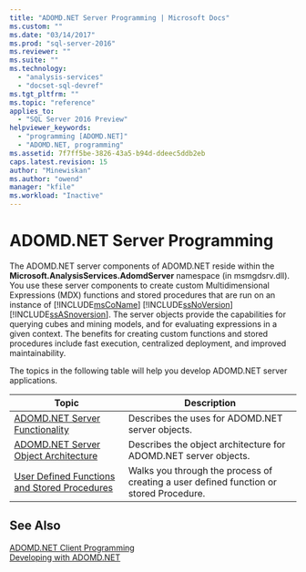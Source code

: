 ```yaml
---
title: "ADOMD.NET Server Programming | Microsoft Docs"
ms.custom: ""
ms.date: "03/14/2017"
ms.prod: "sql-server-2016"
ms.reviewer: ""
ms.suite: ""
ms.technology: 
  - "analysis-services"
  - "docset-sql-devref"
ms.tgt_pltfrm: ""
ms.topic: "reference"
applies_to: 
  - "SQL Server 2016 Preview"
helpviewer_keywords: 
  - "programming [ADOMD.NET]"
  - "ADOMD.NET, programming"
ms.assetid: 7f7ff5be-3826-43a5-b94d-ddeec5ddb2eb
caps.latest.revision: 15
author: "Minewiskan"
ms.author: "owend"
manager: "kfile"
ms.workload: "Inactive"
---
```

# ADOMD.NET Server Programming
  The ADOMD.NET server components of ADOMD.NET reside within the **Microsoft.AnalysisServices.AdomdServer** namespace (in msmgdsrv.dll). You use these server components to create custom Multidimensional Expressions (MDX) functions and stored procedures that are run on an instance of [!INCLUDE[msCoName](../../includes/msconame-md.md)] [!INCLUDE[ssNoVersion](../../includes/ssnoversion-md.md)] [!INCLUDE[ssASnoversion](../../includes/ssasnoversion-md.md)]. The server objects provide the capabilities for querying cubes and mining models, and for evaluating expressions in a given context. The benefits for creating custom functions and stored procedures include fast execution, centralized deployment, and improved maintainability.  
  
 The topics in the following table will help you develop ADOMD.NET server applications.  
  
|Topic|Description|  
|-----------|-----------------|  
|[ADOMD.NET Server Functionality](../../analysis-services/multidimensional-models-adomd-net-server/adomd-net-server-functionality.md)|Describes the uses for ADOMD.NET server objects.|  
|[ADOMD.NET Server Object Architecture](../../analysis-services/multidimensional-models-adomd-net-server/adomd-net-server-object-architecture.md)|Describes the object architecture for ADOMD.NET server objects.|  
|[User Defined Functions and Stored Procedures](../../analysis-services/multidimensional-models-adomd-net-server/user-defined-functions-and-stored-procedures.md)|Walks you through the process of creating a user defined function or stored Procedure.|  
  
## See Also  
 [ADOMD.NET Client Programming](../../analysis-services/multidimensional-models-adomd-net-client/adomd-net-client-programming.md)   
 [Developing with ADOMD.NET](../../analysis-services/multidimensional-models/adomd-net/developing-with-adomd-net.md)  
  
  
